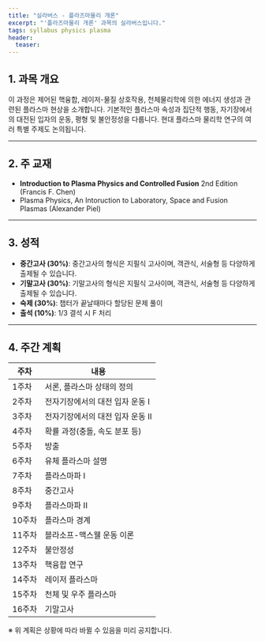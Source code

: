 ```yaml
---
title: "실라버스 - 플라즈마물리 개론"
excerpt: "'플라즈마물리 개론' 과목의 실라버스입니다."
tags: syllabus physics plasma
header:
  teaser: 
---
```


## 1. 과목 개요
이 과정은 제어된 핵융합, 레이저-물질 상호작용, 천체물리학에 의한 에너지 생성과 관련된 플라스마 현상을 소개합니다. 기본적인 플라스마 속성과 집단적 행동, 자기장에서의 대전된 입자의 운동, 평형 및 불안정성을 다룹니다. 현대 플라스마 물리학 연구의 여러 특별 주제도 논의됩니다.

---

## 2. 주 교재
- **Introduction to Plasma Physics and Controlled Fusion** 2nd Edition (Francis F. Chen)
- Plasma Physics, An Intoruction to Laboratory, Space and Fusion Plasmas (Alexander Piel)

---

## 3. 성적
- **중간고사 (30%)**: 중간고사의 형식은 지필식 고사이며, 객관식, 서술형 등 다양하게 출제될 수 있습니다.
- **기말고사 (30%)**: 기말고사의 형식은 지필식 고사이며, 객관식, 서술형 등 다양하게 출제될 수 있습니다.
- **숙제 (30%)**: 챕터가 끝날때마다 할당된 문제 풀이
- **출석 (10%)**: 1/3 결석 시 F 처리

---

## 4. 주간 계획

| 주차 | 내용 |
|------|------|
| 1주차 | 서론, 플라스마 상태의 정의 |
| 2주차 | 전자기장에서의 대전 입자 운동 I |
| 3주차 | 전자기장에서의 대전 입자 운동 II |
| 4주차 | 확률 과정(충돌, 속도 분포 등) |
| 5주차 | 방출 |
| 6주차 | 유체 플라스마 설명 |
| 7주차 | 플라스마파 I |
| 8주차 | 중간고사 |
| 9주차 | 플라스마파 II |
| 10주차 | 플라스마 경계 |
| 11주차 | 블라소프-맥스웰 운동 이론 |
| 12주차 | 불안정성 |
| 13주차 | 핵융합 연구 |
| 14주차 | 레이저 플라스마 |
| 15주차 | 천체 및 우주 플라스마 |
| 16주차 | 기말고사 |

※ 위 계획은 상황에 따라 바뀔 수 있음을 미리 공지합니다.